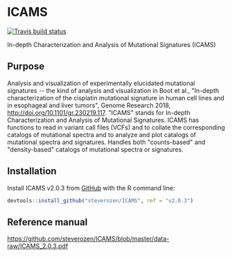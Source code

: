 
<!-- README.md is generated from README.Rmd. Please edit that file -->
ICAMS
=====

<!-- badges: start -->
[![Travis build status](https://travis-ci.org/steverozen/ICAMS.svg?branch=master)](https://travis-ci.org/steverozen/ICAMS)

<!-- badges: end -->
In-depth Characterization and Analysis of Mutational Signatures (ICAMS)

Purpose
-------

Analysis and visualization of experimentally elucidated mutational signatures -- the kind of analysis and visualization in Boot et al., "In-depth characterization of the cisplatin mutational signature in human cell lines and in esophageal and liver tumors", Genome Research 2018, <http://doi.org/10.1101/gr.230219.117>. "ICAMS" stands for In-depth Characterization and Analysis of Mutational Signatures. ICAMS has functions to read in variant call files (VCFs) and to collate the corresponding catalogs of mutational spectra and to analyze and plot catalogs of mutational spectra and signatures. Handles both "counts-based" and "density-based" catalogs of mutational spectra or signatures.

Installation
------------

Install ICAMS v2.0.3 from [GitHub](https://github.com/) with the R command line:

``` r
devtools::install_github("steverozen/ICAMS", ref = "v2.0.3")
```

Reference manual
----------------

<https://github.com/steverozen/ICAMS/blob/master/data-raw/ICAMS_2.0.3.pdf>

